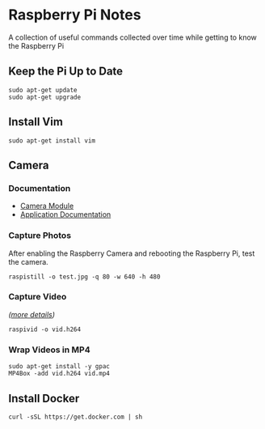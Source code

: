 # Raspberry Pi Notes

A collection of useful commands collected over time while getting to know the Raspberry Pi

## Keep the Pi Up to Date

```
sudo apt-get update
sudo apt-get upgrade
```

## Install Vim

```
sudo apt-get install vim
```

## Camera

### Documentation
* [Camera Module](https://www.raspberrypi.org/documentation/hardware/camera/README.md)
* [Application Documentation](https://www.raspberrypi.org/documentation/raspbian/applications/camera.md)

### Capture Photos

After enabling the Raspberry Camera and rebooting the Raspberry Pi, test the camera.

```
raspistill -o test.jpg -q 80 -w 640 -h 480
```

### Capture Video
*([more details](https://www.raspberrypi.org/documentation/usage/camera/raspicam/raspivid.md))*

```
raspivid -o vid.h264
```

### Wrap Videos in MP4

```
sudo apt-get install -y gpac
MP4Box -add vid.h264 vid.mp4
````

## Install Docker

```
curl -sSL https://get.docker.com | sh
```
